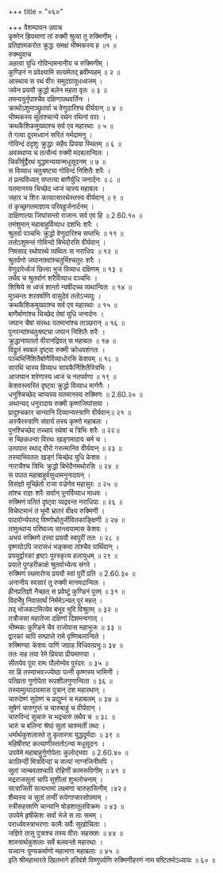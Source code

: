 +++
title = "०६०"

+++
वैशम्पायन उवाच  
कृष्णेन ह्रियमाणां तां रुक्मी श्रुत्वा तु रुक्मिणीम् ।  
प्रतिज्ञामकरोत क्रुद्धः समक्षं भीष्मकस्य ह ॥१ ॥  
रुक्म्युवाच  
अहत्वा युधि गोविन्दमनानीय च रुक्मिणीम् ।  
कुण्डिनं न प्रवेक्ष्यामि सत्यमेतद् ब्रवीम्यहम् ॥ २ ॥  
आस्थाय स रथं वीरः समुदग्रायुधध्वजम् ।  
जवेन प्रययौ क्रुद्धो बलेन महता वृतः ॥ ३ ॥  
तमन्वयुर्नृपाश्चैव दक्षिणापथवर्तिनः ।  
क्राथोंऽशुमाञ्छ्रुतर्वा च वेणुदारिश्च वीर्यवान् ॥ ४ ॥  
भीष्मकस्य सुताश्चान्ये रथेन रथिनां वराः ।  
क्रथकैशिकमुख्याश्च सर्व एव महारथाः ॥ ५ ॥  
ते गत्वा दूरमध्वानं सरितं नर्मदामनु ।  
गोविन्दं ददृशुः क्रुद्धाः सहैव प्रियया स्थितम् ॥ ६ ॥  
अवस्थाप्य च तत्सैन्यं रुक्मी मदबलान्वितः ।  
चिकीर्षुर्द्वैरथं युद्धमभ्ययान्मधुसूदनम् ॥ ७ ॥  
स विव्याध चतुःषष्ट्या गोविन्दं निशितैः शरैः ।  
तं प्रत्यविध्यत् सप्तत्या बाणैर्युधि जनार्दनः ॥ ८ ॥  
यतमानस्य चिच्छेद ध्वजं चास्य महाबलः ।  
जहार च शिरः कायात्सारथेस्तस्य वीर्यवान् ॥ ९ ॥  
तं कृच्छ्रगतमाज्ञाय परिवव्रुर्जनार्दनम् ।  
दाक्षिणात्या जिघांसन्तो राजानः सर्व एव हि ॥ 2.60.१० ॥  
तमंशुमान् महाबाहुर्विव्याध दशभिः शरैः ।  
श्रुतर्वा पञ्चभिः क्रुद्धो वेणुदारिश्च सप्तभिः ॥ ११ ॥  
ततोऽशुमन्तं गोविन्दो बिभेदोरसि वीर्यवान् ।  
निषसाद रथोपस्थे व्यथितः स नराधिपः ॥ १२ ॥  
श्रुतर्वणो जघानाश्वांश्चतुर्भिश्चतुरः शरैः ।  
वेणुदारेर्ध्वजं छित्त्वा भुजं विव्याध दक्षिणम् ॥ १३ ॥  
तथैव च श्रुतर्वाणं शरैर्विव्याध पञ्चभिः ।  
शिश्रिये स ध्वजं शान्तो न्यषीदच्च व्यथान्वितः ॥ १४ ॥  
मुञ्चन्तः शरवर्षाणि वासुदेवं ततोऽभ्ययुः ।  
क्रथकैशिकमुख्याश्च सर्व एव महारथाः ॥ १५ ॥  
बाणैर्बाणांश्च चिच्छेद तेषां युधि जनार्दनः ।  
जघान चैषां संरब्धः पतमानांश्च ताञ्छरान् ॥ १६ ॥  
पुनरन्यांश्चतुःषष्ट्या जघान निशितैः शरैः ।  
क्रुद्धानापततो वीरानद्रिवत् स महाबलः ॥ १७ ॥  
विद्रुतं स्वबलं दृष्ट्वा रुक्मी क्रोधवशंगतः ।  
पञ्चभिर्निशितैर्बाणैर्विव्याधोरसि केशवम् ॥ १८ ॥  
सारथिं चास्य विव्याध सायकैर्निशितैस्त्रिभिः ।  
आजघान शरेणास्य ध्वजं च नतपर्वणा ॥ १९ ॥  
केशवस्त्वरितं दृष्ट्वा क्रुद्धो विव्याध मार्गणैः ।  
धनुश्चिच्छेद चाप्यस्य यतमानस्य रुक्मिणः ॥ 2.60.२० ॥  
अथान्यद् धनुरादाय रुक्मी कृष्णजिघांसया ।  
प्रादुश्चकार चान्यानि दिव्यान्यस्त्राणि वीर्यवान्॥ २१ ॥  
अस्त्रैरस्त्राणि संवार्य तस्य कृष्णो महाबलः ।  
पुनश्चिच्छेद तच्चापं रथेषां च त्रिभिः शरैः ॥ २२॥  
स च्छिन्नधन्वा विरथः खड्गमादाय चर्म च ।  
उत्पपात रथाद् वीरो गरुत्मानिव वीर्यवान् ॥ २३ ॥  
तस्याभिपततः खड्गं चिच्छेद युधि केशवः ।  
नाराचैश्च त्रिभिः क्रुद्धो बिभेदैनमथोरसि ॥ २४ ॥  
स पपात महाबाहुर्वसुधामनुनादयन् ।  
विसंज्ञो मूर्च्छितो राजा वज्रेणेव महासुरः ॥ २५ ॥  
तांश्च राज्ञः शरैः सर्वान् पुनर्विव्याध माधवः ।  
रुक्मिणं पतितं दृष्ट्वा व्यद्रवन्त नराधिपाः ॥ २६ ॥  
विचेष्टमानं तं भूमौ भ्रातरं वीक्ष्य रुक्मिणी ।  
पादयोर्न्यपतद् विष्णोर्भ्रातुर्जीवितकाङ्क्षिणी ॥ २७ ॥  
तामुत्थाप्य परिष्वज्य सान्त्वयामास केशवः ।  
अभयं रुक्मिणे दत्त्वा प्रययौ स्वपुरीं ततः ॥ २८ ॥  
वृष्णयोऽपि जरासंधं भङ्क्त्वा तांश्चैव पार्थिवान् ।  
प्रययुर्द्वारकां हृष्टाः पुरस्कृत्य हलायुधम् ॥ २९ ॥  
प्रयाते पुण्डरीकाक्षे श्रुतर्वाभ्येत्य संगरे ।  
रुक्मिणं रथमारोप्य प्रययौ स्वां पुरीं प्रति ॥ 2.60.३० ॥  
अनानीय स्वसारं तु रुक्मी मानमदान्वितः ।  
हीनप्रतिज्ञो नैच्छत् स प्रवेष्टुं कुण्डिनं पुरम् ॥ ३१ ॥  
विदर्भेषु निवासार्थं निर्ममेऽन्यत् पुरं महत् ।  
तद् भोजकटमित्येव बभूव भुवि विश्रुतम् ॥ ३२ ॥  
तत्रौजसा महातेजा दक्षिणां दिशमन्वगात् ।  
भीष्मकः कुण्डिने चैव राजोवास महाभुजः ॥ ३३ ॥  
द्वारकां चापि सम्प्राप्ते रामे वृष्णिबलान्विते ।  
रुक्मिण्याः केशवः पाणिं जग्राह विधिवत्प्रभुः॥ ३४ ॥  
ततः सह तया रेमे प्रियया प्रीयमाणया ।  
सीतयेव पुरा रामः पौलोम्येव पुरंदरः ॥ ३५ ॥  
सा हि तस्याभवज्ज्येष्ठा पत्नी कृष्णस्य भामिनी ।  
पतिव्रता गुणोपेता रूपशीलगुणान्विता ॥ ३६ ॥  
तस्यामुत्पादयामास पुत्रान् दश महारथान् ।  
चारुदेष्णं सुदेष्णं च प्रद्युम्नं च महाबलम् ॥ ३७ ॥  
सुषेणं चारुगुप्तं च चारुबाहुं च वीर्यवान् ।  
चारुविन्दं सुचारुं च भद्रचारुं तथैव च ॥ ३८ ॥  
चारुं च बलिनां श्रेष्ठं सुतां चारुमतीं तथा ।  
धर्मार्थकुशलास्ते तु कृतास्त्रा युद्धदुर्मदाः ॥ ३९ ॥  
महिषीरष्ट कल्याणीस्ततोऽन्या मधुसूदनः ।  
उपयेमे महाबाहुर्गुणोपेताः कुलोद्भवाः ॥ 2.60.४० ॥  
कालिन्दीं मित्रविन्दां च सत्यां नाग्नजिनीमपि ।  
सुतां जाम्बवतश्चापि रोहिणीं कामरूपिणीम् ॥ ४१ ॥  
मद्रराजसुतां चापि सुशीलां शुभलोचनाम् ।  
सात्राजितीं सत्यभामां लक्ष्मणां चारुहासिनीम् ।४२॥  
शैब्यस्य च सुतां तन्वीं रूपेणाप्सरसोपमाम् ।  
स्त्रीसहस्राणि चान्यानि षोडशातुलविक्रमः ॥ ४३ ॥  
उपयेमे हृषीकेशः सर्वा भेजे स ताः समम् ।  
परार्ध्यवस्त्राभरणाः कामैः सर्वैः सुखोचिताः ।  
जज्ञिरे तासु पुत्राश्च तस्य वीराः सहस्रशः ॥ ४४ ॥  
शास्त्रार्थकुशलाः सर्वे बलवन्तो महारथाः ।  
यज्वानः पुण्यकर्माणो महाभागा महाबलाः ॥ ४५ ॥  
इति श्रीमहाभारते खिलभागे हरिवंशे विष्णुपर्वणि रुक्मिणीहरणं नाम षष्टितमोऽध्यायः ॥ ६० ॥